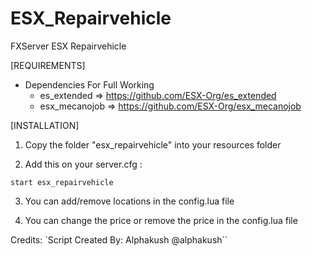 # ESX_Repairvehicle
FXServer ESX Repairvehicle

[REQUIREMENTS]

* Dependencies For Full Working
  * es_extended => https://github.com/ESX-Org/es_extended
  * esx_mecanojob => https://github.com/ESX-Org/esx_mecanojob


[INSTALLATION]

1) Copy the folder "esx_repairvehicle" into your resources folder

2) Add this on your server.cfg :
```
start esx_repairvehicle
```

3) You can add/remove locations in the config.lua file

4) You can change the price or remove the price in the config.lua file

	
Credits: 
`Script Created By: Alphakush @alphakush``
